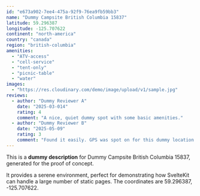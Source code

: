 ```yaml
---
id: "e673a902-7ee4-475a-92f9-76ea9fb59bb3"
name: "Dummy Campsite British Columbia 15837"
latitude: 59.296387
longitude: -125.707622
continent: "north-america"
country: "canada"
region: "british-columbia"
amenities:
  - "ATV-access"
  - "cell-service"
  - "tent-only"
  - "picnic-table"
  - "water"
images:
  - "https://res.cloudinary.com/demo/image/upload/v1/sample.jpg"
reviews:
  - author: "Dummy Reviewer A"
    date: "2025-03-014"
    rating: 4
    comment: "A nice, quiet dummy spot with some basic amenities."
  - author: "Dummy Reviewer B"
    date: "2025-05-09"
    rating: 3
    comment: "Found it easily. GPS was spot on for this dummy location."
---
```


This is a **dummy description** for Dummy Campsite British Columbia 15837, generated for the proof of concept.

It provides a serene environment, perfect for demonstrating how SvelteKit can handle a large number of static pages. The coordinates are 59.296387, -125.707622.
